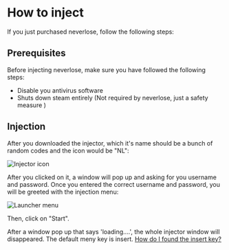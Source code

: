 # How to inject

If you just purchased neverlose, follow the following steps:

## Prerequisites

Before injecting neverlose, make sure you have followed the following steps:

* Disable you antivirus software
* Shuts down steam entirely (Not required by neverlose, just a safety measure )

## Injection

After you downloaded the injector, which it's name should be a bunch of random codes and the icon would be "NL":

![Injector icon](https://i.imgur.com/8OTfG7W.png)

After you clicked on it, a window will pop up and asking for you username and password. Once you entered the correct username and password, you will be greeted with the injection menu:

![Launcher menu](https://i.imgur.com/TeBIrGO.png)

Then, click on "Start".

After a window pop up that says 'loading....', the whole injector window will disappeared. The default meny key is insert. [How do I found the insert key?](https://www.computerhope.com/jargon/i/insertke.htm)
